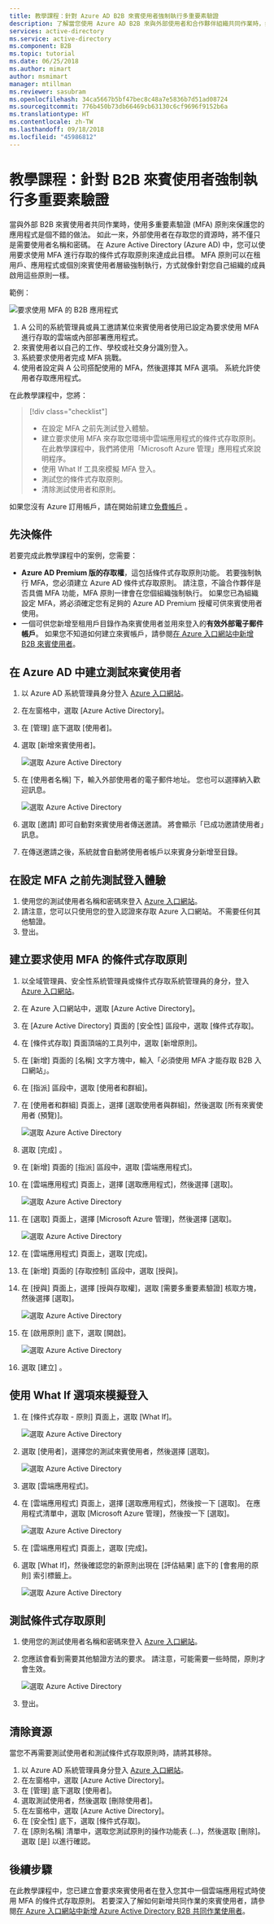```yaml
---
title: 教學課程：針對 Azure AD B2B 來賓使用者強制執行多重要素驗證
description: 了解當您使用 Azure AD B2B 來與外部使用者和合作夥伴組織共同作業時，如何要求使用多重要素驗證 (MFA)。
services: active-directory
ms.service: active-directory
ms.component: B2B
ms.topic: tutorial
ms.date: 06/25/2018
ms.author: mimart
author: msmimart
manager: mtillman
ms.reviewer: sasubram
ms.openlocfilehash: 34ca5667b5bf47bec8c48a7e5836b7d51ad08724
ms.sourcegitcommit: 776b450b73db66469cb63130c6cf9696f9152b6a
ms.translationtype: HT
ms.contentlocale: zh-TW
ms.lasthandoff: 09/18/2018
ms.locfileid: "45986812"
---
```

# <a name="tutorial-enforce-multi-factor-authentication-for-b2b-guest-users"></a>教學課程：針對 B2B 來賓使用者強制執行多重要素驗證

當與外部 B2B 來賓使用者共同作業時，使用多重要素驗證 (MFA) 原則來保護您的應用程式是個不錯的做法。 如此一來，外部使用者在存取您的資源時，將不僅只是需要使用者名稱和密碼。 在 Azure Active Directory (Azure AD) 中，您可以使用要求使用 MFA 進行存取的條件式存取原則來達成此目標。 MFA 原則可以在租用戶、應用程式或個別來賓使用者層級強制執行，方式就像針對您自己組織的成員啟用這些原則一樣。

範例：

![要求使用 MFA 的 B2B 應用程式](media/tutorial-mfa/aad-b2b-mfa-example.png)

1.  A 公司的系統管理員或員工邀請某位來賓使用者使用已設定為要求使用 MFA 進行存取的雲端或內部部署應用程式。
2.  來賓使用者以自己的工作、學校或社交身分識別登入。 
3.  系統要求使用者完成 MFA 挑戰。 
4.  使用者設定與 A 公司搭配使用的 MFA，然後選擇其 MFA 選項。 系統允許使用者存取應用程式。

在此教學課程中，您將：

> [!div class="checklist"]
> * 在設定 MFA 之前先測試登入體驗。
> * 建立要求使用 MFA 來存取您環境中雲端應用程式的條件式存取原則。 在此教學課程中，我們將使用「Microsoft Azure 管理」應用程式來說明程序。
> * 使用 What If 工具來模擬 MFA 登入。
> * 測試您的條件式存取原則。
> * 清除測試使用者和原則。

如果您沒有 Azure 訂用帳戶，請在開始前建立[免費帳戶](https://azure.microsoft.com/free/?WT.mc_id=A261C142F) 。

## <a name="prerequisites"></a>先決條件

若要完成此教學課程中的案例，您需要：

 - **Azure AD Premium 版的存取權**，這包括條件式存取原則功能。 若要強制執行 MFA，您必須建立 Azure AD 條件式存取原則。 請注意，不論合作夥伴是否具備 MFA 功能，MFA 原則一律會在您個組織強制執行。 如果您已為組織設定 MFA，將必須確定您有足夠的 Azure AD Premium 授權可供來賓使用者使用。 
 - 一個可供您新增至租用戶目錄作為來賓使用者並用來登入的**有效外部電子郵件帳戶**。 如果您不知道如何建立來賓帳戶，請參閱[在 Azure 入口網站中新增 B2B 來賓使用者](add-users-administrator.md)。

## <a name="create-a-test-guest-user-in-azure-ad"></a>在 Azure AD 中建立測試來賓使用者

1. 以 Azure AD 系統管理員身分登入 [Azure 入口網站](https://portal.azure.com/)。
2. 在左窗格中，選取 [Azure Active Directory]。
3.  在 [管理] 底下選取 [使用者]。
4.  選取 [新增來賓使用者]。

    ![選取 Azure Active Directory](media/tutorial-mfa/tutorial-mfa-user-3.png)

5.  在 [使用者名稱] 下，輸入外部使用者的電子郵件地址。 您也可以選擇納入歡迎訊息。 

    ![選取 Azure Active Directory](media/tutorial-mfa/tutorial-mfa-user-4.png)

6.  選取 [邀請] 即可自動對來賓使用者傳送邀請。 將會顯示「已成功邀請使用者」訊息。 
7.  在傳送邀請之後，系統就會自動將使用者帳戶以來賓身分新增至目錄。

## <a name="test-the-sign-in-experience-before-mfa-setup"></a>在設定 MFA 之前先測試登入體驗
1.  使用您的測試使用者名稱和密碼來登入 [Azure 入口網站](https://portal.azure.com/)。
2.  請注意，您可以只使用您的登入認證來存取 Azure 入口網站。 不需要任何其他驗證。
3.  登出。

## <a name="create-a-conditional-access-policy-that-requires-mfa"></a>建立要求使用 MFA 的條件式存取原則
1.  以全域管理員、安全性系統管理員或條件式存取系統管理員的身分，登入 [Azure 入口網站](https://portal.azure.com/)。
2.  在 Azure 入口網站中，選取 [Azure Active Directory]。 
3.  在 [Azure Active Directory] 頁面的 [安全性] 區段中，選取 [條件式存取]。
4.  在 [條件式存取] 頁面頂端的工具列中，選取 [新增原則]。
5.  在 [新增] 頁面的 [名稱] 文字方塊中，輸入「必須使用 MFA 才能存取 B2B 入口網站」。
6.  在 [指派] 區段中，選取 [使用者和群組]。
7.  在 [使用者和群組] 頁面上，選擇 [選取使用者與群組]，然後選取 [所有來賓使用者 (預覽)]。

    ![選取 Azure Active Directory](media/tutorial-mfa/tutorial-mfa-policy-6.png)
9.  選取 [完成] 。
10. 在 [新增] 頁面的 [指派] 區段中，選取 [雲端應用程式]。
11. 在 [雲端應用程式] 頁面上，選擇 [選取應用程式]，然後選擇 [選取]。

    ![選取 Azure Active Directory](media/tutorial-mfa/tutorial-mfa-policy-10.png)

12. 在 [選取] 頁面上，選擇 [Microsoft Azure 管理]，然後選擇 [選取]。

    ![選取 Azure Active Directory](media/tutorial-mfa/tutorial-mfa-policy-11.png)

13. 在 [雲端應用程式] 頁面上，選取 [完成]。
14. 在 [新增] 頁面的 [存取控制] 區段中，選取 [授與]。
15. 在 [授與] 頁面上，選擇 [授與存取權]，選取 [需要多重要素驗證] 核取方塊，然後選擇 [選取]。

    ![選取 Azure Active Directory](media/tutorial-mfa/tutorial-mfa-policy-13.png)

16. 在 [啟用原則] 底下，選取 [開啟]。

    ![選取 Azure Active Directory](media/tutorial-mfa/tutorial-mfa-policy-14.png)

17. 選取 [建立] 。

## <a name="use-the-what-if-option-to-simulate-sign-in"></a>使用 What If 選項來模擬登入

1.  在 [條件式存取 - 原則] 頁面上，選取 [What If]。 

    ![選取 Azure Active Directory](media/tutorial-mfa/tutorial-mfa-whatif-1.png)

2.  選取 [使用者]，選擇您的測試來賓使用者，然後選擇 [選取]。

    ![選取 Azure Active Directory](media/tutorial-mfa/tutorial-mfa-whatif-2.png)

3.  選取 [雲端應用程式]。
4.  在 [雲端應用程式] 頁面上，選擇 [選取應用程式]，然後按一下 [選取]。 在應用程式清單中，選取 [Microsoft Azure 管理]，然後按一下 [選取]。 

    ![選取 Azure Active Directory](media/tutorial-mfa/tutorial-mfa-whatif-3.png)

5.  在 [雲端應用程式] 頁面上，選取 [完成]。
6.  選取 [What If]，然後確認您的新原則出現在 [評估結果] 底下的 [會套用的原則] 索引標籤上。

    ![選取 Azure Active Directory](media/tutorial-mfa/tutorial-mfa-whatif-4.png)

## <a name="test-your-conditional-access-policy"></a>測試條件式存取原則
1.  使用您的測試使用者名稱和密碼來登入 [Azure 入口網站](https://portal.azure.com/)。
2.  您應該會看到需要其他驗證方法的要求。 請注意，可能需要一些時間，原則才會生效。

    ![選取 Azure Active Directory](media/tutorial-mfa/mfa-required.png)
 
3.  登出。

## <a name="clean-up-resources"></a>清除資源
當您不再需要測試使用者和測試條件式存取原則時，請將其移除。
1.  以 Azure AD 系統管理員身分登入 [Azure 入口網站](https://portal.azure.com/)。
2.  在左窗格中，選取 [Azure Active Directory]。
3.  在 [管理] 底下選取 [使用者]。
4.  選取測試使用者，然後選取 [刪除使用者]。
5.  在左窗格中，選取 [Azure Active Directory]。
6.  在 [安全性] 底下，選取 [條件式存取]。
7.  在 [原則名稱] 清單中，選取您測試原則的操作功能表 (...)，然後選取 [刪除]。 選取 [是] 以進行確認。
## <a name="next-steps"></a>後續步驟
在此教學課程中，您已建立會要求來賓使用者在登入您其中一個雲端應用程式時使用 MFA 的條件式存取原則。 若要深入了解如何新增共同作業的來賓使用者，請參閱[在 Azure 入口網站中新增 Azure Active Directory B2B 共同作業使用者](add-users-administrator.md)。
